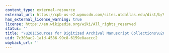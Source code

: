 ```yaml
---
content_type: external-resource
external_url: https://cpb-us-e2.wpmucdn.com/sites.utdallas.edu/dist/b/911/files/2021/03/Sources-for-Digitized-Archival-Manuscript-Collections.pdf
has_external_license_warning: true
license: https://en.wikipedia.org/wiki/All_rights_reserved
status: ''
title: "\u201CSources for Digitized Archival Manuscript Collections\u201D (PDF)"
uid: 7c303ac2-1a1d-4586-99c8-6159e8aaccc2
wayback_url: ''
---
```

